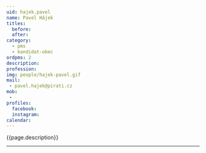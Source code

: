 ```yaml
---
uid: hajek.pavel
name: Pavel Hájek
titles:
  before: 
  after:
category:
  - pms
  - kandidat-obec 
ordpms: 2
description: 
profession: 
img: people/hajek-pavel.gif
mail:
 - pavel.hajek@pirati.cz
mob:
 - 
profiles:
  facebook: 
  instagram: 
calendar: 
---
```


{{page.description}}



---

